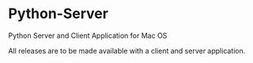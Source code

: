 # Python-Server
Python Server and Client Application for Mac OS

All releases are to be made available with a client and server application.
